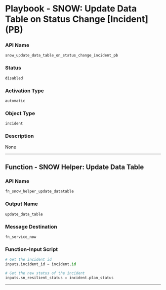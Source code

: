 <!--
    DO NOT MANUALLY EDIT THIS FILE
    THIS FILE IS AUTOMATICALLY GENERATED WITH resilient-sdk codegen
    Generated with resilient-sdk v49.0.4368
-->

# Playbook - SNOW: Update Data Table on Status Change [Incident] (PB)

### API Name
`snow_update_data_table_on_status_change_incident_pb`

### Status
`disabled`

### Activation Type
`automatic`

### Object Type
`incident`

### Description
None


---
## Function - SNOW Helper: Update Data Table

### API Name
`fn_snow_helper_update_datatable`

### Output Name
`update_data_table`

### Message Destination
`fn_service_now`

### Function-Input Script
```python
# Get the incident id
inputs.incident_id = incident.id

# Get the new status of the incident
inputs.sn_resilient_status = incident.plan_status
```

---

